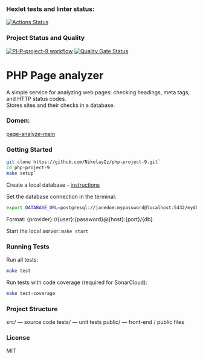 ### Hexlet tests and linter status:
[![Actions Status](https://github.com/NikolayIz/php-project-9/actions/workflows/hexlet-check.yml/badge.svg)](https://github.com/NikolayIz/php-project-9/actions)
### Project Status and Quality
[![PHP-project-9 workflow](https://github.com/NikolayIz/php-project-9/actions/workflows/main.yml/badge.svg)](https://github.com/NikolayIz/php-project-9/actions/workflows/main.yml)
[![Quality Gate Status](https://sonarcloud.io/api/project_badges/measure?project=NikolayIz_php-project-9&metric=alert_status)](https://sonarcloud.io/summary/new_code?id=NikolayIz_php-project-9)

# PHP Page analyzer
A simple service for analyzing web pages: checking headings, meta tags, and HTTP status codes.  
Stores sites and their checks in a database.

### Domen:
[page-analyze-main](https://php-project-9-mq68.onrender.com/)

### Getting Started
```bash
git clone https://github.com/NikolayIz/php-project-9.git`
cd php-project-9
make setup`
```
Create a local database - [instructions](https://github.com/Hexlet/ru-instructions/blob/main/postgresql.md)

Set the database connection in the terminal:

```bash
export DATABASE_URL=postgresql://janedoe:mypassword@localhost:5432/mydb
```
Format: {provider}://{user}:{password}@{host}:{port}/{db}

Start the local server:
`make start`

### Running Tests
Run all tests:
```bash
make test
```
Run tests with code coverage (required for SonarCloud):
```bash
make test-coverage
```

### Project Structure
src/ — source code
tests/ — unit tests
public/ — front-end / public files

### License
MIT